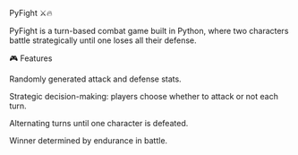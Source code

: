 PyFight ⚔️🔥

PyFight is a turn-based combat game built in Python, where two characters battle strategically until one loses all their defense.

🎮 Features

Randomly generated attack and defense stats.

Strategic decision-making: players choose whether to attack or not each turn.

Alternating turns until one character is defeated.

Winner determined by endurance in battle.

